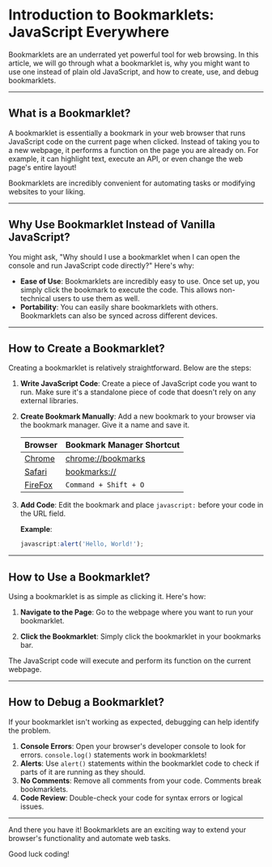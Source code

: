 # Introduction to Bookmarklets: JavaScript Everywhere

Bookmarklets are an underrated yet powerful tool for web browsing. In this article, we will go through what a bookmarklet is, why you might want to use one instead of plain old JavaScript, and how to create, use, and debug bookmarklets.

---

## What is a Bookmarklet?

A bookmarklet is essentially a bookmark in your web browser that runs JavaScript code on the current page when clicked. Instead of taking you to a new webpage, it performs a function on the page you are already on. For example, it can highlight text, execute an API, or even change the web page's entire layout!

Bookmarklets are incredibly convenient for automating tasks or modifying websites to your liking.

---

## Why Use Bookmarklet Instead of Vanilla JavaScript?

You might ask, "Why should I use a bookmarklet when I can open the console and run JavaScript code directly?" Here's why:

* **Ease of Use**: Bookmarklets are incredibly easy to use. Once set up, you simply click the bookmark to execute the code. This allows non-technical users to use them as well.
* **Portability**: You can easily share bookmarklets with others. Bookmarklets can also be synced across different devices.

---

## How to Create a Bookmarklet?

Creating a bookmarklet is relatively straightforward. Below are the steps:

1. **Write JavaScript Code**: Create a piece of JavaScript code you want to run. Make sure it's a standalone piece of code that doesn't rely on any external libraries.

2. **Create Bookmark Manually**: Add a new bookmark to your browser via the bookmark manager. Give it a name and save it.

    | Browser                                                                                    | Bookmark Manager Shortcut                 |
    | ------------------------------------------------------------------------------------------ | ----------------------------------------- |
    | [Chrome](https://support.google.com/chrome/answer/188842)                                  | [chrome://bookmarks](chrome://bookmarks/) |
    | [Safari](https://support.apple.com/guide/safari/bookmark-webpages-to-revisit-ibrw1039/mac) | [bookmarks://](bookmarks://)              |
    | [FireFox](https://support.mozilla.org/en-US/kb/bookmarks-firefox)                          | `Command + Shift + O`                     |

3. **Add Code**: Edit the bookmark and place `javascript:` before your code in the URL field.

    **Example**:

    ```javascript
    javascript:alert('Hello, World!');
    ```

---

## How to Use a Bookmarklet?

Using a bookmarklet is as simple as clicking it. Here's how:

1. **Navigate to the Page**: Go to the webpage where you want to run your bookmarklet.

2. **Click the Bookmarklet**: Simply click the bookmarklet in your bookmarks bar.

The JavaScript code will execute and perform its function on the current webpage.

---

## How to Debug a Bookmarklet?

If your bookmarklet isn't working as expected, debugging can help identify the problem.

1. **Console Errors**: Open your browser's developer console to look for errors. `console.log()` statements work in bookmarklets!
1. **Alerts**: Use `alert()` statements within the bookmarklet code to check if parts of it are running as they should.
1. **No Comments**: Remove all comments from your code. Comments break bookmarklets.
1. **Code Review**: Double-check your code for syntax errors or logical issues.

---

And there you have it! Bookmarklets are an exciting way to extend your browser's functionality and automate web tasks.

Good luck coding!
